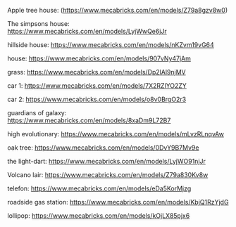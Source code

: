Apple tree house:
(https://www.mecabricks.com/en/models/Z79a8gzv8w0)

The simpsons house:
https://www.mecabricks.com/en/models/LyjWwQe6jJr

hillside house:
https://www.mecabricks.com/en/models/nKZvm19vG64

house:
https://www.mecabricks.com/en/models/907vNy47jAm

grass:
https://www.mecabricks.com/en/models/Dp2lAl9njMV

car 1:
https://www.mecabricks.com/en/models/7X2RZlYO2ZY

car 2:
https://www.mecabricks.com/en/models/o8v0BrgO2r3

guardians of galaxy:
https://www.mecabricks.com/en/models/8xaDm9L72B7

high evolutionary:
https://www.mecabricks.com/en/models/mLvzRLnqvAw

oak tree:
https://www.mecabricks.com/en/models/0DvY9B7Mv9e

the light-dart:
https://www.mecabricks.com/en/models/LyjWO91njJr

Volcano lair:
https://www.mecabricks.com/en/models/Z79a830Kv8w

telefon:
https://www.mecabricks.com/en/models/eDa5KorMjzg

roadside gas station:
https://www.mecabricks.com/en/models/KbjQ1RzYjdG

lollipop:
https://www.mecabricks.com/en/models/kOjLX85pjx6
